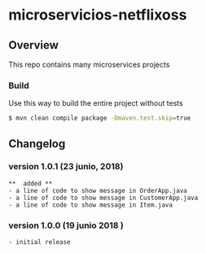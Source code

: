 # microservicios-netflixoss

## Overview

This repo contains many microservices projects

### Build
Use this way to build the entire project without tests

```bash
$ mvn clean compile package -Dmaven.test.skip=true
```

## Changelog ##
  
  ### version 1.0.1 (23 junio, 2018)

    **  added **
    - a line of code to show message in OrderApp.java
    - a line of code to show message in CustomerApp.java
    - a line of code to show message in Item.java

  ### version 1.0.0  (19 junio 2018 )

    - initial release